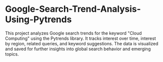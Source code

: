 # Google-Search-Trend-Analysis-Using-Pytrends
This project analyzes Google search trends for the keyword "Cloud Computing" using the Pytrends library. It tracks interest over time, interest by region, related queries, and keyword suggestions. The data is visualized and saved for further insights into global search behavior and emerging topics.
